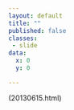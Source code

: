 ```yaml
---
layout: default
title: ""
published: false
classes:
 - slide
data:
  x: 0
  y: 0

---
```


(20130615.html)
